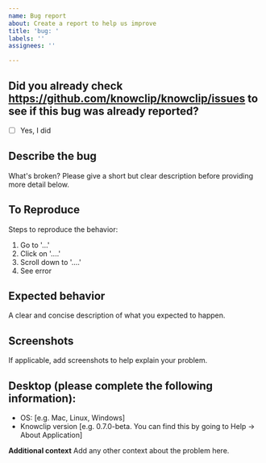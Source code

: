 ```yaml
---
name: Bug report
about: Create a report to help us improve
title: 'bug: '
labels: ''
assignees: ''

---
```


<!----------------------------------------------------------------->
<!---                    IMPORTANT NOTICE:                      --->
<!--- Please check https://github.com/knowclip/knowclip/issues  --->
<!--- before opening a new issue, as someone may have already   --->
<!--- reported the same bug. Thanks for valuing developer time! --->
<!----------------------------------------------------------------->

**Did you already check https://github.com/knowclip/knowclip/issues to see if this bug was already reported?**
---
- [ ] Yes, I did

**Describe the bug**
---
What's broken? Please give a short but clear description before providing more detail below.

**To Reproduce**
---
Steps to reproduce the behavior:
1. Go to '...'
2. Click on '....'
3. Scroll down to '....'
4. See error

**Expected behavior**
---
A clear and concise description of what you expected to happen.

**Screenshots**
---
If applicable, add screenshots to help explain your problem.

**Desktop (please complete the following information):**
---
 - OS: [e.g. Mac, Linux, Windows]
 - Knowclip version [e.g. 0.7.0-beta. You can find this by going to Help -> About Application]

**Additional context**
Add any other context about the problem here.
